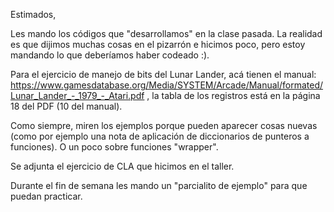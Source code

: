Estimados,

   Les mando los códigos que "desarrollamos" en la clase pasada. La realidad es que dijimos muchas cosas en el pizarrón e hicimos poco, pero estoy mandando lo que deberíamos haber codeado :).


   Para el ejercicio de manejo de bits del Lunar Lander, acá tienen el manual: https://www.gamesdatabase.org/Media/SYSTEM/Arcade/Manual/formated/Lunar_Lander_-_1979_-_Atari.pdf , la tabla de los registros está en la página 18 del PDF (10 del manual).

   Como siempre, miren los ejemplos porque pueden aparecer cosas nuevas (como por ejemplo una nota de aplicación de diccionarios de punteros a funciones). O un poco sobre funciones "wrapper".


   Se adjunta el ejercicio de CLA que hicimos en el taller.

   Durante el fin de semana les mando un "parcialito de ejemplo" para que puedan practicar.


